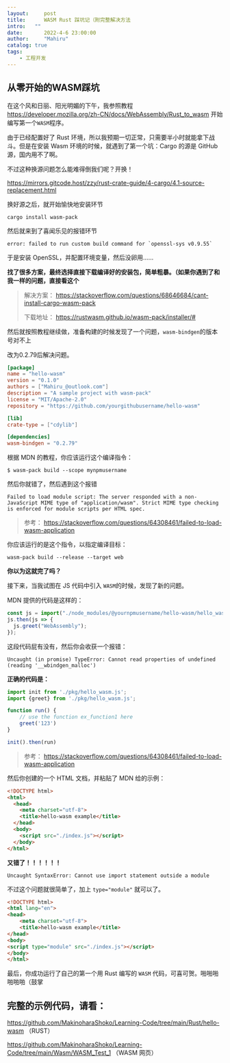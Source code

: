 ```yaml
---
layout:     post
title:      WASM Rust 踩坑记（附完整解决方法
intro:   ""
date:       2022-4-6 23:00:00
author:     "Mahiru"
catalog: true
tags:
    - 工程开发
---
```


## 从零开始的WASM踩坑

在这个风和日丽、阳光明媚的下午，我参照教程 https://developer.mozilla.org/zh-CN/docs/WebAssembly/Rust_to_wasm 开始编写第一个`WASM`程序。

由于已经配置好了 Rust 环境，所以我预期一切正常，只需要半小时就能拿下战斗。但是在安装 Wasm 环境的时候，就遇到了第一个坑：Cargo 的源是 GitHub 源，国内用不了啊。

不过这种换源问题怎么能难得倒我们呢？开换！

https://mirrors.gitcode.host/zzy/rust-crate-guide/4-cargo/4.1-source-replacement.html

换好源之后，就开始愉快地安装环节

```shell
cargo install wasm-pack
```

然后就来到了喜闻乐见的报错环节

```shell
error: failed to run custom build command for `openssl-sys v0.9.55`
```

于是安装 OpenSSL，并配置环境变量，然后没卵用......

**找了很多方案，最终选择直接下载编译好的安装包，简单粗暴。（如果你遇到了和我一样的问题，直接看这个**

> 解决方案： https://stackoverflow.com/questions/68646684/cant-install-cargo-wasm-pack
>
> 下载地址： https://rustwasm.github.io/wasm-pack/installer/# 

然后就按照教程继续做，准备构建的时候发现了一个问题，`wasm-bindgen`的版本号对不上

改为0.2.79后解决问题。

```toml
[package]
name = "hello-wasm"
version = "0.1.0"
authors = ["Mahiru_@outlook.com"]
description = "A sample project with wasm-pack"
license = "MIT/Apache-2.0"
repository = "https://github.com/yourgithubusername/hello-wasm"

[lib]
crate-type = ["cdylib"]

[dependencies]
wasm-bindgen = "0.2.79"
```

根据 MDN 的教程，你应该运行这个编译指令：

```shell
$ wasm-pack build --scope mynpmusername
```

然后你就错了，然后遇到这个报错

```
Failed to load module script: The server responded with a non-JavaScript MIME type of "application/wasm". Strict MIME type checking is enforced for module scripts per HTML spec.
```

> 参考： https://stackoverflow.com/questions/64308461/failed-to-load-wasm-application

你应该运行的是这个指令，以指定编译目标：

```shell
wasm-pack build --release --target web
```

**你以为这就完了吗？**

接下来，当我试图在 JS 代码中引入 `WASM`的时候，发现了新的问题。

MDN 提供的代码是这样的：

```js
const js = import("./node_modules/@yournpmusername/hello-wasm/hello_wasm.js");
js.then(js => {
  js.greet("WebAssembly");
});

```

这段代码屁有没有，然后你会收获一个报错：

```
Uncaught (in promise) TypeError: Cannot read properties of undefined (reading '__wbindgen_malloc')
```

**正确的代码是：**

```js
import init from './pkg/hello_wasm.js';
import {greet} from './pkg/hello_wasm.js';

function run() {
    // use the function ex_function1 here
    greet('123')
}

init().then(run)
```

> 参考： https://stackoverflow.com/questions/64308461/failed-to-load-wasm-application

然后你创建的一个 HTML 文档，并粘贴了 MDN 给的示例：

```html
<!DOCTYPE html>
<html>
  <head>
    <meta charset="utf-8">
    <title>hello-wasm example</title>
  </head>
  <body>
    <script src="./index.js"></script>
  </body>
</html>
```

**又错了！！！！！！**

```
Uncaught SyntaxError: Cannot use import statement outside a module
```

不过这个问题就很简单了，加上 `type="module"` 就可以了。

```html
<!DOCTYPE html>
<html lang="en">
<head>
    <meta charset="utf-8">
    <title>hello-wasm example</title>
</head>
<body>
<script type="module" src="./index.js"></script>
</body>
</html>
```

最后，你成功运行了自己的第一个用 Rust 编写的 `WASM` 代码，可喜可贺。啪啪啪啪啪啪（鼓掌

## 完整的示例代码，请看：

https://github.com/MakinoharaShoko/Learning-Code/tree/main/Rust/hello-wasm （RUST）

https://github.com/MakinoharaShoko/Learning-Code/tree/main/Wasm/WASM_Test_1 （WASM 网页）
